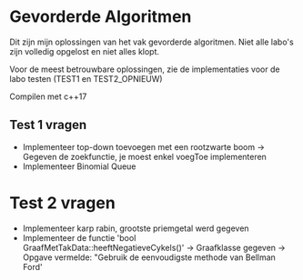 
# Gevorderde Algoritmen

Dit zijn mijn oplossingen van het vak gevorderde algoritmen. Niet alle labo's zijn volledig opgelost en niet alles klopt.

Voor de meest betrouwbare oplossingen, zie de implementaties voor de labo testen (TEST1 en TEST2_OPNIEUW)

Compilen met c++17

## Test 1 vragen
* Implementeer top-down toevoegen met een rootzwarte boom
-> Gegeven de zoekfunctie, je moest enkel voegToe implementeren
* Implementeer Binomial Queue

# Test 2 vragen
* Implementeer karp rabin, grootste priemgetal werd gegeven
* Implementeer de functie 'bool GraafMetTakData::heeftNegatieveCykels()'
-> Graafklasse gegeven
-> Opgave vermelde: "Gebruik de eenvoudigste methode van Bellman Ford'
